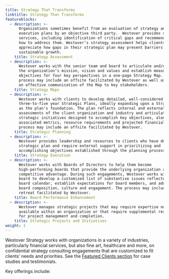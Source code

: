 ```yaml
---
title: Strategy That Transforms
linktitle: Strategy That Transforms
featureblocks:
  - description: >-
      Organizations sometimes benefit from an evaluation of strategy and
      execution plans by an objective third party.  Westover provides such
      services, including identification of critical gaps and recommendations on
      how to address them. Westover’s strategy assessment helps clients
      appreciate how gaps in their strategic plan may present barriers to
      sustainable growth.
    title: Strategy Assessment
  - description: >-
      Westover works with the senior team and board to articulate and/or update
      the organization’s mission, vision and values and establish measurable
      objectives for four key perspectives in a one-page Strategy Map. The
      process may include an offsite facilitated by Westover as well as advice
      on effective communication of the Map to key stakeholders.
    title: Strategy Maps
  - description: >-
      Westover works with clients to develop detailed, well-considered
      three-to-five year Strategic Plans, ideally expanding upon a Strategy Map
      as the plan’s foundation. The plan reflects internal and external
      assessments of the client organization and industry and articulates
      strategic initiatives designed to accomplish key objectives, along with
      associated metrics, resource requirements and projected financials. The
      process may include an offsite facilitated by Westover.
    title: Strategic Planning
  - description: >-
      Westover provides leadership and resources to clients who have developed a
      strategic plan and require external support in prioritizing and
      accomplishing objectives established through the planning process.
    title: Strategy Execution
  - description: >-
      Westover works with Boards of Directors to help them become
      high-performing boards that provide the underlying organization a
      competitive advantage. During such engagements, Westover works with the
      board to develop a customized list of substantive issues reflected in a
      board calendar, establish expectations for board members, and address
      board composition, culture and engagement. The process may include a board
      retreat facilitated by Westover.
    title: Board Performance Enhancement
  - description: >-
      Westover manages strategic projects that may require expertise not
      available within an organization or that require supplemental resources
      for project management and completion.
    title: Strategic Projects and Initiatives
weight: 1
---
```

Westover Strategy works with organizations in a variety of industries, particularly financial services, but also fine art, healthcare and more, on confidential strategy consulting engagements that are customized to fit clients’ needs and priorities. See the [Featured Clients section](/work) for case studies and testimonials.

Key offerings include:

